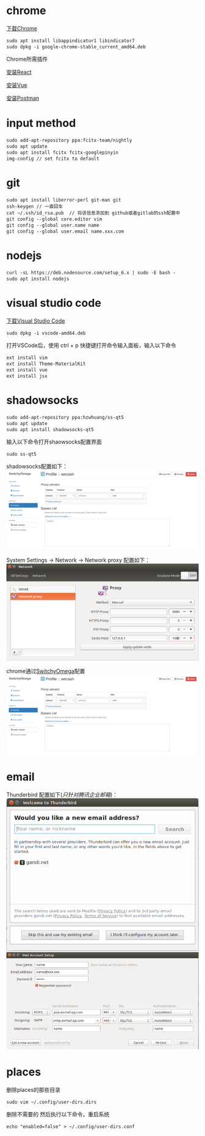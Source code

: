 
# chrome
  [下载Chrome](https://dl.google.com/linux/direct/google-chrome-stable_current_amd64.deb)

    sudo apt install libappindicator1 libindicator7
    sudo dpkg -i google-chrome-stable_current_amd64.deb

  Chrome所需插件

  [安装React](https://github.com/facebook/react-devtools/releases)

  [安装Vue](https://github.com/vuejs/vue-devtools)

  [安装Postman](http://www.getpostman.com/)

# input method
    sudo add-apt-repository ppa:fcitx-team/nightly
    sudo apt update
    sudo apt install fcitx fcitx-googlepinyin
    img-config // set fcitx to default

# git
    sudo apt install liberror-perl git-man git
    ssh-keygen // 一直回车
    cat ~/.ssh/id_rsa.pub  // 将该信息添加到 github或者gitlab的ssh配置中
    git config --global core.editor vim
    git config --global user.name name
    git config --global user.email name.xxx.com

# nodejs
    curl -sL https://deb.nodesource.com/setup_6.x | sudo -E bash -
    sudo apt install nodejs

# visual studio code
  [下载Visual Studio Code](https://code.visualstudio.com/download)

    sudo dpkg -i vscode-amd64.deb

  打开VSCode后，使用 ctrl + p 快捷键打开命令输入面板，输入以下命令

    ext install vim
    ext install Theme-MaterialKit
    ext install vue
    ext install jsx

# shadowsocks
    sudo add-apt-repository ppa:hzwhuang/ss-qt5
    sudo apt update
    sudo apt install shadowsocks-qt5

  输入以下命令打开shaowsocks配置界面

    sudo ss-qt5
  shadowsocks配置如下：
  ![shaodowsocks 配置](../img/switchyomega.png)
  
  System Settings  ->  Network  ->  Network proxy 配置如下：
  ![本地网络配置](../img/localnetworkconfig.png)

  chrome通过[SwitchyOmega](https://github.com/FelisCatus/SwitchyOmega/releases)配置
  ![chrome配置](../img/switchyomega.png)
# email
  Thunderbird 配置如下(*只针对腾讯企业邮箱*)：
  ![第一步](../img/email1.png)
  ![第二步](../img/email2.png)

# places
  删除places的那些目录

    sudo vim ~/.config/user-dirs.dirs
  删除不需要的
  然后执行以下命令，重启系统

    echo "enabled=false" > ~/.config/user-dirs.conf
